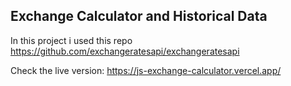 
Exchange Calculator and Historical Data
--
In this project i used this repo https://github.com/exchangeratesapi/exchangeratesapi


Check the live version: https://js-exchange-calculator.vercel.app/